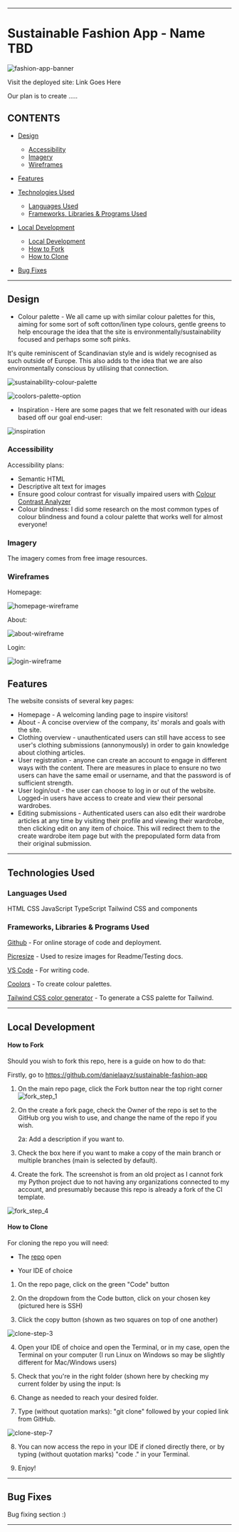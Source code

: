 ----------


# Sustainable Fashion App - Name TBD

![fashion-app-banner]()


Visit the deployed site: Link Goes Here

Our plan is to create .....


## CONTENTS

* [Design](#design)
	* [Accessibility](#accessibility)
  * [Imagery](#imagery)
  * [Wireframes](#wireframes)

* [Features](#features)

* [Technologies Used](#technologies-used)
	* [Languages Used](#languages-used)
	* [Frameworks, Libraries & Programs Used](#frameworks-libraries--programs-used)

* [Local Development](#local-development)
	* [Local Development](#local-development)
	* [How to Fork](#how-to-fork)
	* [How to Clone](#how-to-clone)


* [Bug Fixes](#bug-fixes)

- - -

## Design

* Colour palette - We all came up with similar colour palettes for this, aiming for some sort of soft cotton/linen type colours, gentle greens to help encourage the idea that the site is environmentally/sustainability focused and perhaps some soft pinks.

It's quite reminiscent of Scandinavian style and is widely recognised as such outside of Europe. This also adds to the idea that we are also environmentally conscious by utilising that connection.

![sustainability-colour-palette](https://github.com/user-attachments/assets/08771efb-d5b5-4d6b-887d-d9aa1d30c0c6)

![coolors-palette-option](https://github.com/user-attachments/assets/23168849-6761-4bf4-b540-db54bab1b0bb)

 * Inspiration - Here are some pages that we felt resonated with our ideas based off our goal end-user:

![inspiration](https://github.com/user-attachments/assets/27316d8b-b9eb-4e6f-aba4-5104cc6002f9)


### Accessibility

Accessibility plans:

* Semantic HTML
* Descriptive alt text for images
* Ensure good colour contrast for visually impaired users with [Colour Contrast Analyzer](https://www.tpgi.com/color-contrast-checker/)
* Colour blindness: I did some research on the most common types of colour blindness and found a colour palette that works well for almost everyone!

### Imagery

The imagery comes from free image resources.

### Wireframes

Homepage:

![homepage-wireframe](https://github.com/user-attachments/assets/e6f80fbd-b4df-49d9-ad02-87c32383644d)

About:

![about-wireframe](https://github.com/user-attachments/assets/b82b79b8-04a5-4f29-9d45-858f6469012a)

Login:

![login-wireframe](https://github.com/user-attachments/assets/c19e1ac1-ba47-4aac-be65-0bd4c16c9ffd)


## Features

The website consists of several key pages:

* Homepage - A welcoming landing page to inspire visitors!
* About - A concise overview of the company, its' morals and goals with the site.
* Clothing overview - unauthenticated users can still have access to see user's clothing submissions (annonymously) in order to gain knowledge about clothing articles.
* User registration - anyone can create an account to engage in different ways with the content. There are measures in place to ensure no two users can have the same email or username, and that the password is of sufficient strength.
* User login/out - the user can choose to log in or out of the website. Logged-in users have access to create and view their personal wardrobes.
* Editing submissions - Authenticated users can also edit their wardrobe articles at any time by visiting their profile and viewing their wardrobe, then clicking edit on any item of choice. This will redirect them to the create wardrobe item page but with the prepopulated form data from their original submission.


- - - 

## Technologies Used

### Languages Used
 
HTML
CSS
JavaScript
TypeScript
Tailwind CSS and components

### Frameworks, Libraries & Programs Used

[Github](https://github.com/) - For online storage of code and deployment.

[Picresize](https://picresize.com/) - Used to resize images for Readme/Testing docs.

[VS Code](https://code.visualstudio.com/) - For writing code.

[Coolors](https://coolors.co/) - To create colour palettes.

[Tailwind CSS color generator](https://uicolors.app/) - To generate a CSS palette for Tailwind.

- - -

## Local Development

#### How to Fork


Should you wish to fork this repo, here is a guide on how to do that:


Firstly, go to https://github.com/danielaayz/sustainable-fashion-app


1. On the main repo page, click the Fork button near the top right corner
![fork_step_1]()


2. On the create a fork page, check the Owner of the repo is set to the GitHub org you wish to use, and change the name of the repo if you wish.

	2a: Add a description if you want to.

3. Check the box here if you want to make a copy of the main branch or multiple branches (main is selected by default).

4. Create the fork. The screenshot is from an old project as I cannot fork my Python project due to not having any organizations connected to my account, and presumably because this repo is already a fork of the CI template.
 
 ![fork_step_4]()


#### How to Clone
  

For cloning the repo you will need:

* The [repo]() open
 

* Your IDE of choice

1. On the repo page, click on the green "Code" button

2. On the dropdown from the Code button, click on your chosen key (pictured here is SSH)

3. Click the copy button (shown as two squares on top of one another) 

![clone-step-3]()


4. Open your IDE of choice and open the Terminal, or in my case, open the Terminal on your computer (I run Linux on Windows so may be slightly different for Mac/Windows users)

5. Check that you're in the right folder (shown here by checking my current folder by using the input: ls

6. Change as needed to reach your desired folder.

7. Type (without quotation marks): "git clone" followed by your copied link from GitHub.
  
  ![clone-step-7]()

8. You can now access the repo in your IDE if cloned directly there, or by typing (without quotation marks) "code ." in your Terminal.

9. Enjoy! 

- - -

## Bug Fixes

Bug fixing section :)

- - -

